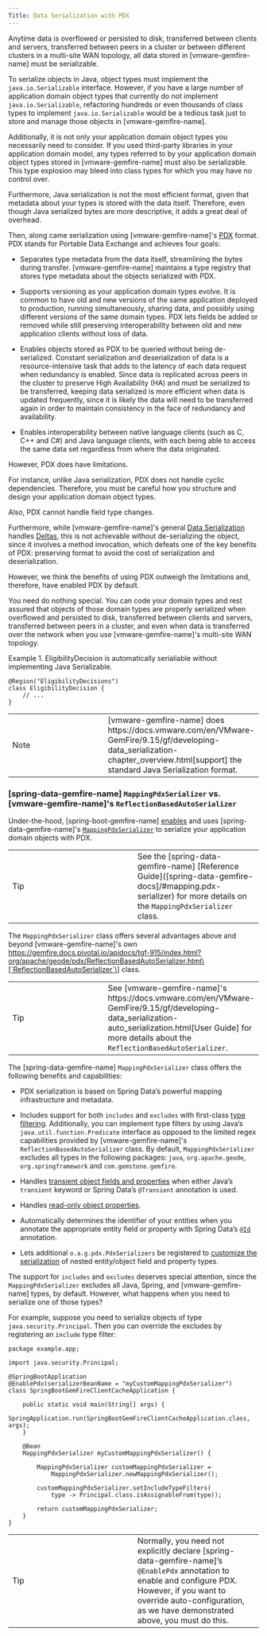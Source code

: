```yaml
---
Title: Data Serialization with PDX
---
```



<!-- 
 Copyright (c) VMware, Inc. 2022. All rights reserved.
 Licensed to the Apache Software Foundation (ASF) under one or more contributor license
 agreements. See the NOTICE file distributed with this work for additional information regarding
 copyright ownership. The ASF licenses this file to You under the Apache License, Version 2.0 (the
 "License"); you may not use this file except in compliance with the License. You may obtain a
 copy of the License at
 
 http://www.apache.org/licenses/LICENSE-2.0
 
 Unless required by applicable law or agreed to in writing, software distributed under the License
 is distributed on an "AS IS" BASIS, WITHOUT WARRANTIES OR CONDITIONS OF ANY KIND, either express
 or implied. See the License for the specific language governing permissions and limitations under
 the License.
-->


Anytime data is overflowed or persisted to disk, transferred between
clients and servers, transferred between peers in a cluster or between
different clusters in a multi-site WAN topology, all data stored in
[vmware-gemfire-name] must be serializable.





To serialize objects in Java, object types must implement the
`java.io.Serializable` interface. However, if you have a large number of
application domain object types that currently do not implement
`java.io.Serializable`, refactoring hundreds or even thousands of class
types to implement `java.io.Serializable` would be a tedious task just
to store and manage those objects in [vmware-gemfire-name].





Additionally, it is not only your application domain object types you
necessarily need to consider. If you used third-party libraries in your
application domain model, any types referred to by your application
domain object types stored in [vmware-gemfire-name] must also be
serializable. This type explosion may bleed into class types for which
you may have no control over.





Furthermore, Java serialization is not the most efficient format, given
that metadata about your types is stored with the data itself.
Therefore, even though Java serialized bytes are more descriptive, it
adds a great deal of overhead.





Then, along came serialization using [vmware-gemfire-name]'s
[PDX](https://docs.vmware.com/en/VMware-GemFire/9.15/gf/developing-data_serialization-gemfire_pdx_serialization.html)
format. PDX stands for Portable Data Exchange and achieves four goals:





- Separates type metadata from the data itself, streamlining the bytes
  during transfer. [vmware-gemfire-name] maintains a type registry that
  stores type metadata about the objects serialized with PDX.

- Supports versioning as your application domain types evolve. It is
  common to have old and new versions of the same application deployed
  to production, running simultaneously, sharing data, and possibly
  using different versions of the same domain types. PDX lets fields be
  added or removed while still preserving interoperability between old
  and new application clients without loss of data.

- Enables objects stored as PDX to be queried without being
  de-serialized. Constant serialization and deserialization of data is a
  resource-intensive task that adds to the latency of each data request
  when redundancy is enabled. Since data is replicated across peers in
  the cluster to preserve High Availability (HA) and must be serialized
  to be transferred, keeping data serialized is more efficient when data
  is updated frequently, since it is likely the data will need to be
  transferred again in order to maintain consistency in the face of
  redundancy and availability.

- Enables interoperability between native language clients (such as C,
  C++ and C#) and Java language clients, with each being able to access
  the same data set regardless from where the data originated.





However, PDX does have limitations.





For instance, unlike Java serialization, PDX does not handle cyclic
dependencies. Therefore, you must be careful how you structure and
design your application domain object types.





Also, PDX cannot handle field type changes.





Furthermore, while [vmware-gemfire-name]'s general
[Data Serialization](https://docs.vmware.com/en/VMware-GemFire/9.15/gf/managing-monitor_tune-performance_controls_data_serialization.html) handles
[Deltas](https://docs.vmware.com/en/VMware-GemFire/9.15/gf/developing-delta_propagation-chapter_overview.html),
this is not achievable without de-serializing the object, since it
involves a method invocation, which defeats one of the key benefits of
PDX: preserving format to avoid the cost of serialization and
deserialization.





However, we think the benefits of using PDX outweigh the limitations
and, therefore, have enabled PDX by default.





You need do nothing special. You can code your domain types and rest
assured that objects of those domain types are properly serialized when
overflowed and persisted to disk, transferred between clients and
servers, transferred between peers in a cluster, and even when data is
transferred over the network when you use [vmware-gemfire-name]'s
multi-site WAN topology.







Example 1. EligibilityDecision is automatically serialiable without
implementing Java Serializable.









``` highlight
@Region("EligibilityDecisions")
class EligibilityDecision {
    // ...
}
```











<table>
<colgroup>
<col style="width: 50%" />
<col style="width: 50%" />
</colgroup>
<tbody>
<tr class="odd">
<td class="icon">
Note
</td>
<td class="content">[vmware-gemfire-name] does
https://docs.vmware.com/en/VMware-GemFire/9.15/gf/developing-data_serialization-chapter_overview.html[support]
the standard Java Serialization format.</td>
</tr>
</tbody>
</table>





### [spring-data-gemfire-name] `MappingPdxSerializer` vs. [vmware-gemfire-name]'s `ReflectionBasedAutoSerializer`



Under-the-hood, [spring-boot-gemfire-name]
[enables]([spring-data-gemfire-docs]/#bootstrap-annotation-config-pdx)
and uses [spring-data-gemfire-name]'s
[`MappingPdxSerializer`]([spring-data-gemfire-javadoc]/org/springframework/data/gemfire/mapping/MappingPdxSerializer.html)
to serialize your application domain objects with PDX.





<table>
<colgroup>
<col style="width: 50%" />
<col style="width: 50%" />
</colgroup>
<tbody>
<tr class="odd">
<td class="icon">
Tip
</td>
<td class="content">See the [spring-data-gemfire-name]
[Reference Guide]([spring-data-gemfire-docs]/#mapping.pdx-serializer)
for more details on the <code>MappingPdxSerializer</code> class.</td>
</tr>
</tbody>
</table>





The `MappingPdxSerializer` class offers several advantages above and
beyond [vmware-gemfire-name]'s own
https://gemfire.docs.pivotal.io/apidocs/tgf-915/index.html?org/apache/geode/pdx/ReflectionBasedAutoSerializer.html\[`ReflectionBasedAutoSerializer`\]
class.





<table>
<colgroup>
<col style="width: 50%" />
<col style="width: 50%" />
</colgroup>
<tbody>
<tr class="odd">
<td class="icon">
Tip
</td>
<td class="content">See [vmware-gemfire-name]'s
https://docs.vmware.com/en/VMware-GemFire/9.15/gf/developing-data_serialization-auto_serialization.html[User
Guide] for more details about the
<code>ReflectionBasedAutoSerializer</code>.</td>
</tr>
</tbody>
</table>





The [spring-data-gemfire-name] `MappingPdxSerializer` class offers the following benefits and
capabilities:





- PDX serialization is based on Spring Data’s powerful mapping
  infrastructure and metadata.

- Includes support for both `includes` and `excludes` with first-class
  [type filtering]([spring-data-gemfire-docs]/#mapping.pdx-serializer.type-filtering). Additionally, you can implement type filters by using
  Java’s `java.util.function.Predicate` interface as opposed to the
  limited regex capabilities provided by [vmware-gemfire-name]'s
  `ReflectionBasedAutoSerializer` class. By default,
  `MappingPdxSerializer` excludes all types in the following packages:
  `java`, `org.apache.geode`, `org.springframework` and
  `com.gemstone.gemfire`.

- Handles
  [transient object fields and properties]([spring-data-gemfire-docs]/#mapping.pdx-serializer.transient-properties) when either Java’s `transient` keyword
  or Spring Data’s `@Transient` annotation is used.

- Handles
  [read-only object properties]([spring-data-gemfire-docs]/#mapping.pdx-serializer.read-only-properties).

- Automatically determines the identifier of your entities when you
  annotate the appropriate entity field or property with Spring Data’s
  [`@Id`](https://docs.spring.io/spring-data/commons/docs/current/api/org/springframework/data/annotation/Id.html)
  annotation.

- Lets additional `o.a.g.pdx.PdxSerializers` be registered to
  [customize the serialization]([spring-data-gemfire-docs]/#mapping.pdx-serializer.custom-serialization) of nested entity/object field and property types.





The support for `includes` and `excludes` deserves special attention,
since the `MappingPdxSerializer` excludes all Java, Spring, and
[vmware-gemfire-name] types, by default. However, what happens when you
need to serialize one of those types?





For example, suppose you need to serialize objects of type
`java.security.Principal`. Then you can override the excludes by
registering an `include` type filter:











``` highlight
package example.app;

import java.security.Principal;

@SpringBootApplication
@EnablePdx(serializerBeanName = "myCustomMappingPdxSerializer")
class SpringBootGemFireClientCacheApplication {

    public static void main(String[] args) {
        SpringApplication.run(SpringBootGemFireClientCacheApplication.class, args);
    }

    @Bean
    MappingPdxSerializer myCustomMappingPdxSerializer() {

        MappingPdxSerializer customMappingPdxSerializer =
            MappingPdxSerializer.newMappingPdxSerializer();

        customMappingPdxSerializer.setIncludeTypeFilters(
            type -> Principal.class.isAssignableFrom(type));

        return customMappingPdxSerializer;
    }
}
```











<table>
<colgroup>
<col style="width: 50%" />
<col style="width: 50%" />
</colgroup>
<tbody>
<tr class="odd">
<td class="icon">
Tip
</td>
<td class="content">Normally, you need not explicitly declare [spring-data-gemfire-name]’s
<code>@EnablePdx</code> annotation to enable and configure PDX. However,
if you want to override auto-configuration, as we have demonstrated
above, you must do this.</td>
</tr>
</tbody>
</table>











<div id="footer">

<div id="footer-text">
